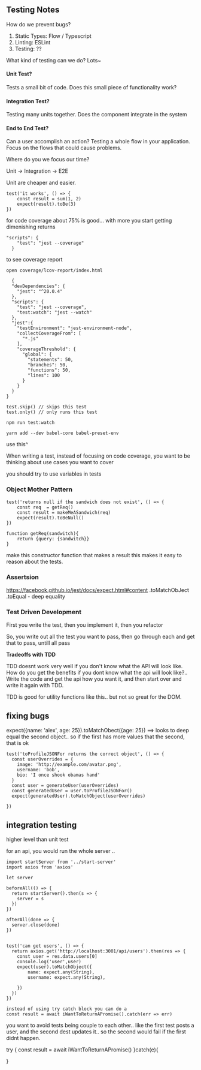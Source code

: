 ## Testing Notes

How do we prevent bugs?

1. Static Types: Flow / Typescript
2. Linting: ESLint
3. Testing: ??

What kind of testing can we do?
Lots~

#### Unit Test?
Tests a small bit of code. Does this small piece of functionality work?

#### Integration Test?
Testing many units together. Does the component integrate in the system

#### End to End Test?

Can a user accomplish an action?  Testing a whole flow in your application.  Focus on the flows that could cause problems. 


Where do you we focus our time?

Unit -> Integration -> E2E

Unit are cheaper and easier.


```
test('it works', () => {
    const result = sum(1, 2)
    expect(result).toBe(3)
})
```

for code coverage about 75% is good... with more you start getting dimenishing returns

```
"scripts": {
    "test": "jest --coverage"
  }
```

to see coverage report 
```
open coverage/lcov-report/index.html
```


```
  {
  "devDependencies": {
    "jest": "^20.0.4"
  },
  "scripts": {
    "test": "jest --coverage",
    "test:watch": "jest --watch"
  },
  "jest":{
    "testEnvironment": "jest-environment-node",
    "collectCoverageFrom": [
      "*.js"
    ],
    "coverageThreshold": {
      "global": {
        "statements": 50,
        "branches": 50,
        "functions": 50,
        "lines": 100
      }
    }
  }
}
```

```
test.skip() // skips this test
test.only() // only runs this test
```

`npm run test:watch`


`yarn add --dev babel-core babel-preset-env`

use this^


When writing a test, instead of focusing on code coverage, you want to 
be thinking about use cases you want to cover

you should try to use variables in tests


### Object Mother Pattern

```
test('returns null if the sandwich does not exist', () => {
    const req  = getReq()
    const result = makeMeASandwich(req)
    expect(result).toBeNull()
})

function getReq(sandwitch){
    return {query: {sandwitch}}
}

```

make this constructor function that makes a result
this makes it easy to reason about the tests.

### Assertsion
https://facebook.github.io/jest/docs/expect.html#content
.toMatchObJect
.toEqual - deep equality



### Test Driven Development

First you write the test, then you implement it, then you refactor

So, you write out all the test you want to pass, then go through each and get that to pass, untill all pass


**Tradeoffs with TDD**

TDD doesnt work very well if you don't know what the API will look like.  How do you get the benefits if you dont know what the api will look like?.. Write the code and get the api how you want it, and then start over and write it again with TDD.

TDD is good for utility functions like this.. but not so great for the DOM.



## fixing bugs



expect({name: 'alex', age: 25}).toMatchObect({age: 25}) ==> looks to deep equal the second object.. so if the first has more values that the second, that is ok


```
test('toProfileJSONFor returns the correct object', () => {
  const userOverrides = {
    image: 'http://example.com/avatar.png',
    username: 'bob',
    bio: 'I once shook obamas hand'
  }
  const user = generateUser(userOverrides)
  const generatedUser = user.toProfileJSONFor()
  expect(generatedUser).toMatchObject(userOverrides)

})
```

## integration testing

higher level than unit test

for an api, you would run the whole server .. 

```
import startServer from '../start-server'
import axios from 'axios'

let server

beforeAll(() => {
  return startServer().then(s => {
    server = s
  })
})

afterAll(done => {
  server.close(done)
})


test('can get users', () => {
  return axios.get('http://localhost:3001/api/users').then(res => {
    const user = res.data.users[0]
    console.log('user',user)
    expect(user).toMatchObject({
        name: expect.any(String),
        username: expect.any(String),
        
    })
  })
})

instead of using try catch block you can do a 
const result = await iWantToReturnAPromise().catch(err => err)

```

you want to avoid tests being couple to each other.. like the first test posts a user, and the second dest updates it.. so the second would fail if the first didnt happen.


try {
  const result = await iWantToReturnAPromise()
}catch(e){

}
